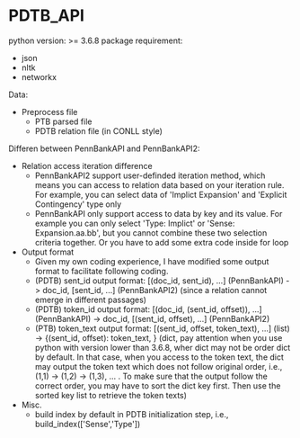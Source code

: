# PDTB_API
python version: >= 3.6.8
package requirement:
- json
- nltk
- networkx

Data:
- Preprocess file
  - PTB parsed file
  - PDTB relation file (in CONLL style)
  
Differen between PennBankAPI and PennBankAPI2:
- Relation access iteration difference
  - PennBankAPI2 support user-definded iteration method, which means you can access to relation data based on your iteration rule. For example, you can select data of 'Implict Expansion' and 'Explicit Contingency' type only
  - PennBankAPI only support access to data by key and its value. For example you can only select 'Type: Implict' or 'Sense: Expansion.aa.bb', but you cannot combine these two selection criteria together. Or you have to add some extra code inside for loop
- Output format
  - Given my own coding experience, I have modified some output format to facilitate following coding.
  - (PDTB) sent_id output format: [(doc_id, sent_id), ...]  (PennBankAPI)  -> doc_id, [sent_id, ...] (PennBankAPI2)  (since a relation cannot emerge in different passages)
  - (PDTB) token_id output format: [(doc_id, (sent_id, offset)), ...]  (PennBankAPI)  -> doc_id, [(sent_id, offset), ...] (PennBankAPI2)
  - (PTB) token_text output format: [(sent_id, offset, token_text), ...] (list) -> {(sent_id, offset): token_text,  } (dict, pay attention when you use python with version lower than 3.6.8, wher dict may not be order dict by default. In that case, when you access to the token text, the dict may output the token text which does not follow original order, i.e., (1,1) -> (1,2) -> (1,3), ... . To make sure that the output follow the correct order, you may have to sort the dict key first. Then use the sorted key list to retrieve the token texts)
- Misc.
  - build index by default in PDTB initialization step, i.e., build_index(['Sense','Type'])
